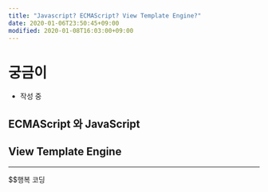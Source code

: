 ```yaml
---
title: "Javascript? ECMAScript? View Template Engine?"
date: 2020-01-06T23:50:45+09:00
modified: 2020-01-08T16:03:00+09:00
---
```


# 궁금이

- 작성 중

## ECMAScript 와 JavaScript

## View Template Engine

---

$$행복 코딩